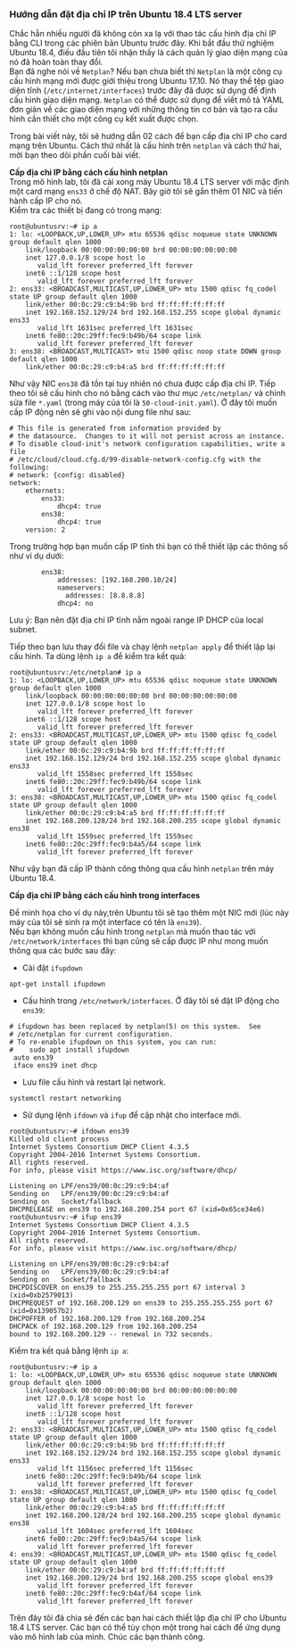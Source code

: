 ### Hướng dẫn đặt địa chỉ IP trên Ubuntu 18.4 LTS server  

Chắc hẳn nhiều người đã không còn xa lạ với thao tác cấu hình địa chỉ IP bằng CLI trong các phiên bản Ubuntu trước đây. Khi bắt đầu thử nghiệm Ubuntu 18.4, điều đầu tiên tôi nhận thấy là cách quản lý giao diện mạng của nó đã hoàn toàn thay đổi.  
Bạn đã nghe nói về `Netplan`? Nếu bạn chưa biết thì `Netplan` là một công cụ cấu hình mạng mới được giới thiệu trong Ubuntu 17.10. Nó thay thế tệp giao diện tĩnh (`/etc/internet/interfaces`) trước đây đã được sử dụng để định cấu hình giao diện mạng. `Netplan` có thể được sử dụng để viết mô tả YAML đơn giản về các giao diện mạng với những thông tin cơ bản và tạo ra cấu hình cần thiết cho một công cụ kết xuất được chọn.  

Trong bài viết này, tôi sẽ hướng dẫn 02 cách để bạn cấp địa chỉ IP cho card mạng trên Ubuntu. Cách thứ nhất là cấu hình trên `netplan` và cách thứ hai, mời bạn theo dõi phần cuối bài viết.  

**Cấp địa chỉ IP bằng cách cấu hình netplan**  
Trong mô hình lab, tôi đã cài xong máy Ubuntu 18.4 LTS server với mặc định một card mạng `ens33` ở chế độ NAT. Bây giờ tôi sẽ gắn thêm 01 NIC và tiến hành cấp IP cho nó.  
Kiểm tra các thiết bị đang có trong mạng:  
```
root@ubuntusrv:~# ip a
1: lo: <LOOPBACK,UP,LOWER_UP> mtu 65536 qdisc noqueue state UNKNOWN group default qlen 1000
    link/loopback 00:00:00:00:00:00 brd 00:00:00:00:00:00
    inet 127.0.0.1/8 scope host lo
       valid_lft forever preferred_lft forever
    inet6 ::1/128 scope host
       valid_lft forever preferred_lft forever
2: ens33: <BROADCAST,MULTICAST,UP,LOWER_UP> mtu 1500 qdisc fq_codel state UP group default qlen 1000
    link/ether 00:0c:29:c9:b4:9b brd ff:ff:ff:ff:ff:ff
    inet 192.168.152.129/24 brd 192.168.152.255 scope global dynamic ens33
       valid_lft 1631sec preferred_lft 1631sec
    inet6 fe80::20c:29ff:fec9:b49b/64 scope link
       valid_lft forever preferred_lft forever
3: ens38: <BROADCAST,MULTICAST> mtu 1500 qdisc noop state DOWN group default qlen 1000
    link/ether 00:0c:29:c9:b4:a5 brd ff:ff:ff:ff:ff:ff
```

Như vậy NIC `ens38` đã tồn tại tuy nhiên nó chưa được cấp địa chỉ IP. Tiếp theo tôi sẽ cấu hình cho nó bằng cách vào thư mục `/etc/netplan/` và chỉnh sửa file `*.yaml` (trong máy của tôi là `50-cloud-init.yaml`). Ở đây tôi muốn cấp IP động nên sẽ ghi vào nội dung file như sau:  
```
# This file is generated from information provided by
# the datasource.  Changes to it will not persist across an instance.
# To disable cloud-init's network configuration capabilities, write a file
# /etc/cloud/cloud.cfg.d/99-disable-network-config.cfg with the following:
# network: {config: disabled}
network:
    ethernets:
        ens33:
            dhcp4: true
        ens38:
            dhcp4: true
    version: 2
```
Trong trường hợp bạn muốn cấp IP tĩnh thì bạn có thể thiết lập các thông số như ví dụ dưới:   
```
        ens38:
            addresses: [192.168.200.10/24]
            nameservers:
              addresses: [8.8.8.8]
            dhcp4: no
```  
Lưu ý: Bạn nên đặt địa chỉ IP tĩnh nằm ngoài range IP DHCP của local subnet.  

Tiếp theo bạn lưu thay đổi file và chạy lệnh `netplan apply` để thiết lập lại cấu hình. 
Ta dùng lệnh `ip a` để kiểm tra kết quả:  
```
root@ubuntusrv:/etc/netplan# ip a
1: lo: <LOOPBACK,UP,LOWER_UP> mtu 65536 qdisc noqueue state UNKNOWN group default qlen 1000
    link/loopback 00:00:00:00:00:00 brd 00:00:00:00:00:00
    inet 127.0.0.1/8 scope host lo
       valid_lft forever preferred_lft forever
    inet6 ::1/128 scope host
       valid_lft forever preferred_lft forever
2: ens33: <BROADCAST,MULTICAST,UP,LOWER_UP> mtu 1500 qdisc fq_codel state UP group default qlen 1000
    link/ether 00:0c:29:c9:b4:9b brd ff:ff:ff:ff:ff:ff
    inet 192.168.152.129/24 brd 192.168.152.255 scope global dynamic ens33
       valid_lft 1558sec preferred_lft 1558sec
    inet6 fe80::20c:29ff:fec9:b49b/64 scope link
       valid_lft forever preferred_lft forever
3: ens38: <BROADCAST,MULTICAST,UP,LOWER_UP> mtu 1500 qdisc fq_codel state UP group default qlen 1000
    link/ether 00:0c:29:c9:b4:a5 brd ff:ff:ff:ff:ff:ff
    inet 192.168.200.128/24 brd 192.168.200.255 scope global dynamic ens38
       valid_lft 1559sec preferred_lft 1559sec
    inet6 fe80::20c:29ff:fec9:b4a5/64 scope link
       valid_lft forever preferred_lft forever
```  
Như vậy bạn đã cấp IP thành công thông qua cấu hình `netplan` trên máy Ubuntu 18.4.  

**Cấp địa chỉ IP bằng cách cấu hình trong interfaces**  

Để minh họa cho ví dụ này,trên Ubuntu tôi sẽ tạo thêm một NIC mới (lúc này máy của tôi sẽ sinh ra một interface có tên là `ens39`).  
Nếu bạn không muốn cấu hình trong `netplan` mà muốn thao tác với `/etc/network/interfaces` thì  bạn cũng sẽ cấp được IP như mong muốn thông qua các bước sau đây:
-  Cài đặt `ifupdown`  
```
apt-get install ifupdown
```  
-  Cấu hình trong `/etc/network/interfaces`. Ở đây tôi sẽ đặt IP động cho `ens39`: 
```
# ifupdown has been replaced by netplan(5) on this system.  See
# /etc/netplan for current configuration.
# To re-enable ifupdown on this system, you can run:
#    sudo apt install ifupdown
 auto ens39
 iface ens39 inet dhcp
```
- Lưu file cấu hình và restart lại network.  
```
systemctl restart networking
```  
- Sử dụng lệnh `ifdown` và `ifup` để cập nhật cho interface mới.
```
root@ubuntusrv:~# ifdown ens39
Killed old client process
Internet Systems Consortium DHCP Client 4.3.5
Copyright 2004-2016 Internet Systems Consortium.
All rights reserved.
For info, please visit https://www.isc.org/software/dhcp/

Listening on LPF/ens39/00:0c:29:c9:b4:af
Sending on   LPF/ens39/00:0c:29:c9:b4:af
Sending on   Socket/fallback
DHCPRELEASE on ens39 to 192.168.200.254 port 67 (xid=0x65ce34e6)
root@ubuntusrv:~# ifup ens39
Internet Systems Consortium DHCP Client 4.3.5
Copyright 2004-2016 Internet Systems Consortium.
All rights reserved.
For info, please visit https://www.isc.org/software/dhcp/

Listening on LPF/ens39/00:0c:29:c9:b4:af
Sending on   LPF/ens39/00:0c:29:c9:b4:af
Sending on   Socket/fallback
DHCPDISCOVER on ens39 to 255.255.255.255 port 67 interval 3 (xid=0xb2579013)
DHCPREQUEST of 192.168.200.129 on ens39 to 255.255.255.255 port 67 (xid=0x139057b2)
DHCPOFFER of 192.168.200.129 from 192.168.200.254
DHCPACK of 192.168.200.129 from 192.168.200.254
bound to 192.168.200.129 -- renewal in 732 seconds.
``` 
Kiểm tra kết quả bằng lệnh `ip a`:
```
root@ubuntusrv:~# ip a
1: lo: <LOOPBACK,UP,LOWER_UP> mtu 65536 qdisc noqueue state UNKNOWN group default qlen 1000
    link/loopback 00:00:00:00:00:00 brd 00:00:00:00:00:00
    inet 127.0.0.1/8 scope host lo
       valid_lft forever preferred_lft forever
    inet6 ::1/128 scope host
       valid_lft forever preferred_lft forever
2: ens33: <BROADCAST,MULTICAST,UP,LOWER_UP> mtu 1500 qdisc fq_codel state UP group default qlen 1000
    link/ether 00:0c:29:c9:b4:9b brd ff:ff:ff:ff:ff:ff
    inet 192.168.152.129/24 brd 192.168.152.255 scope global dynamic ens33
       valid_lft 1156sec preferred_lft 1156sec
    inet6 fe80::20c:29ff:fec9:b49b/64 scope link
       valid_lft forever preferred_lft forever
3: ens38: <BROADCAST,MULTICAST,UP,LOWER_UP> mtu 1500 qdisc fq_codel state UP group default qlen 1000
    link/ether 00:0c:29:c9:b4:a5 brd ff:ff:ff:ff:ff:ff
    inet 192.168.200.128/24 brd 192.168.200.255 scope global dynamic ens38
       valid_lft 1604sec preferred_lft 1604sec
    inet6 fe80::20c:29ff:fec9:b4a5/64 scope link
       valid_lft forever preferred_lft forever
4: ens39: <BROADCAST,MULTICAST,UP,LOWER_UP> mtu 1500 qdisc fq_codel state UP group default qlen 1000
    link/ether 00:0c:29:c9:b4:af brd ff:ff:ff:ff:ff:ff
    inet 192.168.200.129/24 brd 192.168.200.255 scope global ens39
       valid_lft forever preferred_lft forever
    inet6 fe80::20c:29ff:fec9:b4af/64 scope link
       valid_lft forever preferred_lft forever
```

Trên đây tôi đã chia sẻ đến các bạn hai cách thiết lập địa chỉ IP cho Ubuntu 18.4 LTS server. Các bạn có thể tùy chọn một trong hai cách để ứng dụng vào mô hình lab của mình. Chúc các bạn thành công.  
